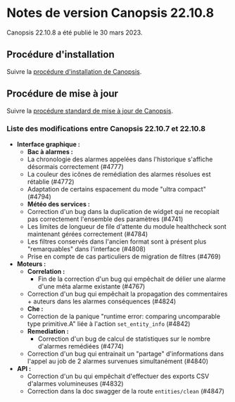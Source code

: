 # Notes de version Canopsis 22.10.8

Canopsis 22.10.8 a été publié le 30 mars 2023.

## Procédure d'installation

Suivre la [procédure d'installation de Canopsis](../guide-administration/installation/index.md).

## Procédure de mise à jour

Suivre la [procédure standard de mise à jour de Canopsis](../guide-administration/mise-a-jour/index.md).

### Liste des modifications entre Canopsis 22.10.7 et 22.10.8

*  **Interface graphique :**
    *  **Bac à alarmes :**
	* La chronologie des alarmes appelées dans l'historique s'affiche désormais correctement (#4777)
	* La couleur des icônes de remédiation des alarmes résolues est rétablie (#4772)
	* Adaptation de certains espacement du mode "ultra compact" (#4794)
    *  **Météo des services :**
	* Correction d'un bug dans la duplication de widget qui ne recopiait pas correctement l'ensemble des paramètres (#4741)
    * Les limites de longueur de file d'attente du module healthcheck sont maintenant gérées correctement (#4784)
    * Les filtres conservés dans l'ancien format sont à présent plus "remarquables" dans l'interface (#4808)
    * Prise en compte de cas particuliers de migration de filtres (#4769)
*  **Moteurs :**
    *  **Correlation :**
        * Fin de la correction d'un bug qui empêchait de délier une alarme d'une méta alarme existante (#4767)
	* Correction d'un bug qui empêchait la propagation des commentaires + auteurs dans les alarmes conséquences (#4824)
    *  **Che :**
	* Correction de la panique "runtime error: comparing uncomparable type primitive.A" liée à l'action `set_entity_info` (#4842)
    *  **Remediation :**
    	* Correction d'un bug de calcul de statistiques sur le nombre d'alarmes remédiées (#4774)
	* Correction d'un bug qui entrainait un "partage" d'informations dans l'appel au job de 2 alarmes survenues simultanément (#4840)
*  **API :**
    * Correction d'un bu qui empêchait d'effectuer des exports CSV d'alarmes volumineuses (#4832)
    * Correction dans la doc swagger de la route `entities/clean` (#4847)
